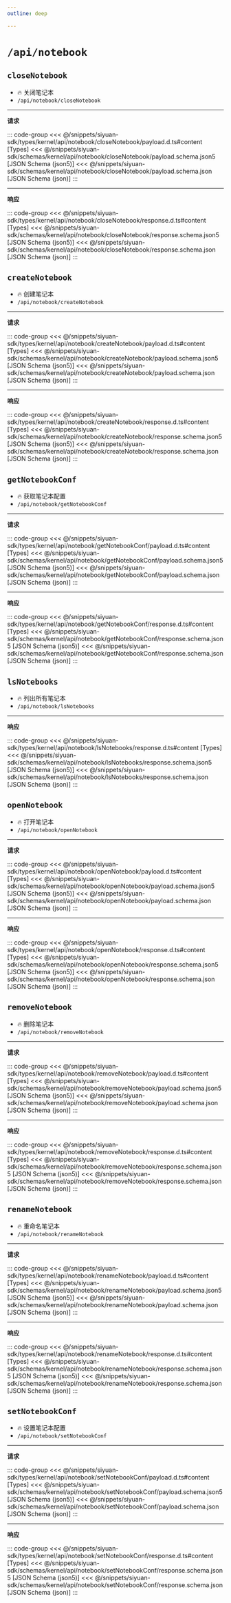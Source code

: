 ```yaml
---
outline: deep

---
```


# `/api/notebook`

## `closeNotebook`

- 🔥 关闭笔记本
- `/api/notebook/closeNotebook`

---
**请求**

::: code-group
<<< @/snippets/siyuan-sdk/types/kernel/api/notebook/closeNotebook/payload.d.ts#content [Types]
<<< @/snippets/siyuan-sdk/schemas/kernel/api/notebook/closeNotebook/payload.schema.json5 [JSON Schema (json5)]
<<< @/snippets/siyuan-sdk/schemas/kernel/api/notebook/closeNotebook/payload.schema.json [JSON Schema (json)]
:::

---
**响应**

::: code-group
<<< @/snippets/siyuan-sdk/types/kernel/api/notebook/closeNotebook/response.d.ts#content [Types]
<<< @/snippets/siyuan-sdk/schemas/kernel/api/notebook/closeNotebook/response.schema.json5 [JSON Schema (json5)]
<<< @/snippets/siyuan-sdk/schemas/kernel/api/notebook/closeNotebook/response.schema.json [JSON Schema (json)]
:::

## `createNotebook`

- 🔥 创建笔记本
- `/api/notebook/createNotebook`

---
**请求**

::: code-group
<<< @/snippets/siyuan-sdk/types/kernel/api/notebook/createNotebook/payload.d.ts#content [Types]
<<< @/snippets/siyuan-sdk/schemas/kernel/api/notebook/createNotebook/payload.schema.json5 [JSON Schema (json5)]
<<< @/snippets/siyuan-sdk/schemas/kernel/api/notebook/createNotebook/payload.schema.json [JSON Schema (json)]
:::

---
**响应**

::: code-group
<<< @/snippets/siyuan-sdk/types/kernel/api/notebook/createNotebook/response.d.ts#content [Types]
<<< @/snippets/siyuan-sdk/schemas/kernel/api/notebook/createNotebook/response.schema.json5 [JSON Schema (json5)]
<<< @/snippets/siyuan-sdk/schemas/kernel/api/notebook/createNotebook/response.schema.json [JSON Schema (json)]
:::

## `getNotebookConf`

- 🔥 获取笔记本配置
- `/api/notebook/getNotebookConf`

---
**请求**

::: code-group
<<< @/snippets/siyuan-sdk/types/kernel/api/notebook/getNotebookConf/payload.d.ts#content [Types]
<<< @/snippets/siyuan-sdk/schemas/kernel/api/notebook/getNotebookConf/payload.schema.json5 [JSON Schema (json5)]
<<< @/snippets/siyuan-sdk/schemas/kernel/api/notebook/getNotebookConf/payload.schema.json [JSON Schema (json)]
:::

---
**响应**

::: code-group
<<< @/snippets/siyuan-sdk/types/kernel/api/notebook/getNotebookConf/response.d.ts#content [Types]
<<< @/snippets/siyuan-sdk/schemas/kernel/api/notebook/getNotebookConf/response.schema.json5 [JSON Schema (json5)]
<<< @/snippets/siyuan-sdk/schemas/kernel/api/notebook/getNotebookConf/response.schema.json [JSON Schema (json)]
:::

## `lsNotebooks`

- 🔥 列出所有笔记本
- `/api/notebook/lsNotebooks`

---
**响应**

::: code-group
<<< @/snippets/siyuan-sdk/types/kernel/api/notebook/lsNotebooks/response.d.ts#content [Types]
<<< @/snippets/siyuan-sdk/schemas/kernel/api/notebook/lsNotebooks/response.schema.json5 [JSON Schema (json5)]
<<< @/snippets/siyuan-sdk/schemas/kernel/api/notebook/lsNotebooks/response.schema.json [JSON Schema (json)]
:::

## `openNotebook`

- 🔥 打开笔记本
- `/api/notebook/openNotebook`

---
**请求**

::: code-group
<<< @/snippets/siyuan-sdk/types/kernel/api/notebook/openNotebook/payload.d.ts#content [Types]
<<< @/snippets/siyuan-sdk/schemas/kernel/api/notebook/openNotebook/payload.schema.json5 [JSON Schema (json5)]
<<< @/snippets/siyuan-sdk/schemas/kernel/api/notebook/openNotebook/payload.schema.json [JSON Schema (json)]
:::

---
**响应**

::: code-group
<<< @/snippets/siyuan-sdk/types/kernel/api/notebook/openNotebook/response.d.ts#content [Types]
<<< @/snippets/siyuan-sdk/schemas/kernel/api/notebook/openNotebook/response.schema.json5 [JSON Schema (json5)]
<<< @/snippets/siyuan-sdk/schemas/kernel/api/notebook/openNotebook/response.schema.json [JSON Schema (json)]
:::

## `removeNotebook`

- 🔥 删除笔记本
- `/api/notebook/removeNotebook`

---
**请求**

::: code-group
<<< @/snippets/siyuan-sdk/types/kernel/api/notebook/removeNotebook/payload.d.ts#content [Types]
<<< @/snippets/siyuan-sdk/schemas/kernel/api/notebook/removeNotebook/payload.schema.json5 [JSON Schema (json5)]
<<< @/snippets/siyuan-sdk/schemas/kernel/api/notebook/removeNotebook/payload.schema.json [JSON Schema (json)]
:::

---
**响应**

::: code-group
<<< @/snippets/siyuan-sdk/types/kernel/api/notebook/removeNotebook/response.d.ts#content [Types]
<<< @/snippets/siyuan-sdk/schemas/kernel/api/notebook/removeNotebook/response.schema.json5 [JSON Schema (json5)]
<<< @/snippets/siyuan-sdk/schemas/kernel/api/notebook/removeNotebook/response.schema.json [JSON Schema (json)]
:::

## `renameNotebook`

- 🔥 重命名笔记本
- `/api/notebook/renameNotebook`

---
**请求**

::: code-group
<<< @/snippets/siyuan-sdk/types/kernel/api/notebook/renameNotebook/payload.d.ts#content [Types]
<<< @/snippets/siyuan-sdk/schemas/kernel/api/notebook/renameNotebook/payload.schema.json5 [JSON Schema (json5)]
<<< @/snippets/siyuan-sdk/schemas/kernel/api/notebook/renameNotebook/payload.schema.json [JSON Schema (json)]
:::

---
**响应**

::: code-group
<<< @/snippets/siyuan-sdk/types/kernel/api/notebook/renameNotebook/response.d.ts#content [Types]
<<< @/snippets/siyuan-sdk/schemas/kernel/api/notebook/renameNotebook/response.schema.json5 [JSON Schema (json5)]
<<< @/snippets/siyuan-sdk/schemas/kernel/api/notebook/renameNotebook/response.schema.json [JSON Schema (json)]
:::

## `setNotebookConf`

- 🔥 设置笔记本配置
- `/api/notebook/setNotebookConf`

---
**请求**

::: code-group
<<< @/snippets/siyuan-sdk/types/kernel/api/notebook/setNotebookConf/payload.d.ts#content [Types]
<<< @/snippets/siyuan-sdk/schemas/kernel/api/notebook/setNotebookConf/payload.schema.json5 [JSON Schema (json5)]
<<< @/snippets/siyuan-sdk/schemas/kernel/api/notebook/setNotebookConf/payload.schema.json [JSON Schema (json)]
:::

---
**响应**

::: code-group
<<< @/snippets/siyuan-sdk/types/kernel/api/notebook/setNotebookConf/response.d.ts#content [Types]
<<< @/snippets/siyuan-sdk/schemas/kernel/api/notebook/setNotebookConf/response.schema.json5 [JSON Schema (json5)]
<<< @/snippets/siyuan-sdk/schemas/kernel/api/notebook/setNotebookConf/response.schema.json [JSON Schema (json)]
:::

